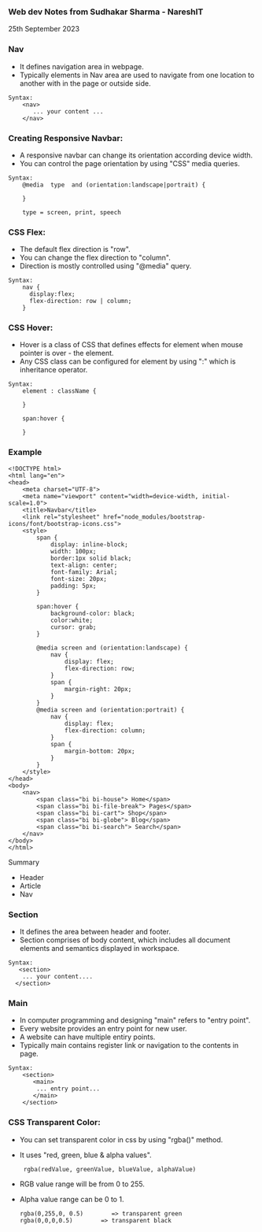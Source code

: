 ### Web dev Notes from Sudhakar Sharma - NareshIT




25th September 2023
### Nav

- It defines navigation area in webpage.
- Typically elements in Nav area are used to navigate from one location to another with in the page or outside side.
```
Syntax:
    <nav>
       ... your content ...
    </nav>
```

### Creating Responsive Navbar:
- A responsive navbar can change its orientation according device width.
- You can control the page orientation by using "CSS"  media queries.
```
Syntax:
    @media  type  and (orientation:landscape|portrait) {

    }
   
    type = screen, print, speech
```


### CSS Flex:
- The default flex direction is "row".
- You can change the flex direction to "column".
- Direction is mostly controlled using "@media" query.
```
Syntax:
    nav {
      display:flex;
      flex-direction: row | column;
    }
```

### CSS Hover:
- Hover is a class of CSS that defines effects for element when mouse pointer is over - the element.
- Any CSS class can be configured for element by using ":"  which is inheritance operator.

```
Syntax:
    element : className {

    }

    span:hover {

    }
```
### Example
```
<!DOCTYPE html>
<html lang="en">
<head>
    <meta charset="UTF-8">
    <meta name="viewport" content="width=device-width, initial-scale=1.0">
    <title>Navbar</title>
    <link rel="stylesheet" href="node_modules/bootstrap-icons/font/bootstrap-icons.css">
    <style>
        span {
            display: inline-block;
            width: 100px;
            border:1px solid black;
            text-align: center;
            font-family: Arial;
            font-size: 20px;
            padding: 5px;
        }

        span:hover {
            background-color: black;
            color:white;
            cursor: grab;
        }

        @media screen and (orientation:landscape) {
            nav {
                display: flex;
                flex-direction: row;
            }
            span {
                margin-right: 20px;
            }
        }
        @media screen and (orientation:portrait) {
            nav {
                display: flex;
                flex-direction: column;
            }
            span {
                margin-bottom: 20px;
            }
        }
    </style>
</head>
<body>
    <nav>
        <span class="bi bi-house"> Home</span>
        <span class="bi bi-file-break"> Pages</span>
        <span class="bi bi-cart"> Shop</span>
        <span class="bi bi-globe"> Blog</span>
        <span class="bi bi-search"> Search</span>
    </nav>
</body>
</html>
```
Summary
- Header
- Article
- Nav

### Section
- It defines the area between header and footer.
- Section comprises of body content, which includes all document elements and semantics displayed in workspace.
```
Syntax:
   <section>
    ... your content....
  </section>
```


 ### Main
- In computer programming and designing "main" refers to "entry point".
- Every website provides an entry point for new user.
- A website can have multiple entiry points.
- Typically main contains register link or navigation to the contents in page.

```
Syntax:
    <section>
       <main>
        ... entry point...
       </main>
    </section>
```

### CSS Transparent Color:
- You can set transparent color in css by using "rgba()" method.
- It uses "red, green, blue & alpha values".

       rgba(redValue, greenValue, blueValue, alphaValue)

- RGB value range will be from 0 to 255.
- Alpha value range can be 0 to 1.

      rgba(0,255,0, 0.5)        => transparent green
      rgba(0,0,0,0.5)        => transparent black



